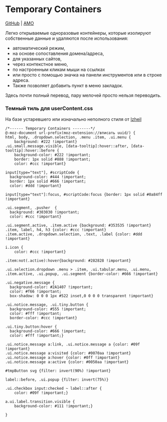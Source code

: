 # Temporary Containers
  
[GitHub](https://github.com/stoically/temporary-containers) | [AMO](https://addons.mozilla.org/ru/firefox/addon/temporary-containers/)
   
Легко открываемые одноразовые контейнеры, которые изолируют собственные данные и удаляются после использования:
* автоматический режим,
* на основе сопоставления домена/адреса,
* для указанных сайтов,
* через контекстное меню,
* по настроенным кликам мыши на ссылках
* или просто с помощью значка на панели инструментов или в строке адреса.  
* Также позволяет добавить пункт в меню закладок.  
   
Здесь почти полный перевод, пару мелочей просто нельзя переводить.

### Темный тиль для userContent.css
На базе устаревшего или изначально неполного стиля от [Izheil](https://github.com/Izheil/Quantum-Nox-Firefox-Dark-Full-Theme)
```
/*------ Temporary Containers --------*/
@-moz-document url-prefix(moz-extension://вписать uuid/) {
html, body, .dropdown.selection, .menu .item, .ui.menu {
    background: #222 !important}
.ui.small.message.visible, [data-tooltip]:hover::after, [data-tooltip]:hover::before {
    background-color: #222 !important;
    border: 1px solid #888 !important;
    color: #ccc !important}

input[type="text"], #scriptCode {
  background-color: #444 !important;
  border: 1px solid #666 !important;
  color: #ddd !important}

input[type="text"]:focus, #scriptCode:focus {border: 1px solid #0a84ff !important}

.ui.segment, .pusher  {
  background: #303030 !important;
  color: #ccc !important}

.ui.segment.active, .item.active {background: #353535 !important}
.item, label, h4, h3 {color: #ccc !important}
.item.active, .dropdown.selection, .text, .label {color: #ddd !important}

i.icon {
    color: #ccc !important}

.item:not(.active):hover{background: #282828 !important}

.ui.selection.dropdown .menu > .item, .ui.tabular.menu, .ui.menu,
.item.active, .ui.popup, .ui.segment {border-color: #666 !important}

.ui.negative.message {
  background-color: #2A1407 !important;
  color: #f66 !important;
  box-shadow: 0 0 0 1px #522 inset,0 0 0 0 transparent !important}

.ui.notice.message, .ui.tiny.button {
  background-color: #555 !important;
  color: #fff !important;
  border-color: #ccc !important}

.ui.tiny.button:hover {
  background-color: #666 !important;
  color: #fff !important;}

.ui.notice.message a:link, .ui.notice.message a {color: #09f !important}
.ui.notice.message a:visited {color: #0070aa !important}
.ui.notice.message a:hover {color: #0ff !important}
.ui.notice.message a:active {color: #0050aa !important}

#tmpButton svg {filter: invert(90%) !important}

label::before, .ui.popup {filter: invert(75%)}

.ui.checkbox input:checked ~ label::after {
    color: #09f !important;}

a.ui.label.transition.visible {
    background-color: #111 !important;}

}
```
